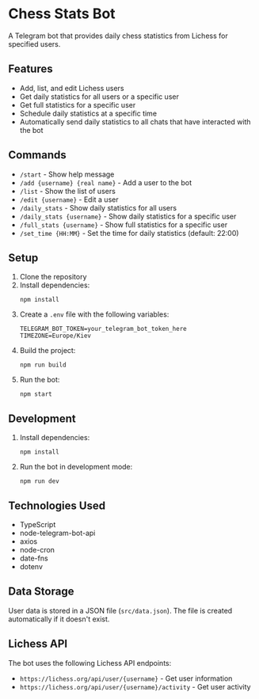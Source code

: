 # Chess Stats Bot

A Telegram bot that provides daily chess statistics from Lichess for specified users.

## Features

- Add, list, and edit Lichess users
- Get daily statistics for all users or a specific user
- Get full statistics for a specific user
- Schedule daily statistics at a specific time
- Automatically send daily statistics to all chats that have interacted with the bot

## Commands

- `/start` - Show help message
- `/add {username} {real name}` - Add a user to the bot
- `/list` - Show the list of users
- `/edit {username}` - Edit a user
- `/daily_stats` - Show daily statistics for all users
- `/daily_stats {username}` - Show daily statistics for a specific user
- `/full_stats {username}` - Show full statistics for a specific user
- `/set_time {HH:MM}` - Set the time for daily statistics (default: 22:00)

## Setup

1. Clone the repository
2. Install dependencies:
   ```
   npm install
   ```
3. Create a `.env` file with the following variables:
   ```
   TELEGRAM_BOT_TOKEN=your_telegram_bot_token_here
   TIMEZONE=Europe/Kiev
   ```
4. Build the project:
   ```
   npm run build
   ```
5. Run the bot:
   ```
   npm start
   ```

## Development

1. Install dependencies:
   ```
   npm install
   ```
2. Run the bot in development mode:
   ```
   npm run dev
   ```

## Technologies Used

- TypeScript
- node-telegram-bot-api
- axios
- node-cron
- date-fns
- dotenv

## Data Storage

User data is stored in a JSON file (`src/data.json`). The file is created automatically if it doesn't exist.

## Lichess API

The bot uses the following Lichess API endpoints:
- `https://lichess.org/api/user/{username}` - Get user information
- `https://lichess.org/api/user/{username}/activity` - Get user activity